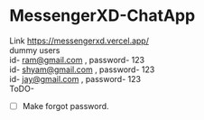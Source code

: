 # MessengerXD-ChatApp
Link  https://messengerxd.vercel.app/<br />
dummy users<br />
id- ram@gmail.com , password- 123<br />
id- shyam@gmail.com , password- 123<br />
id- jay@gmail.com , password- 123<br />
ToDO-
- [ ] Make forgot password.
